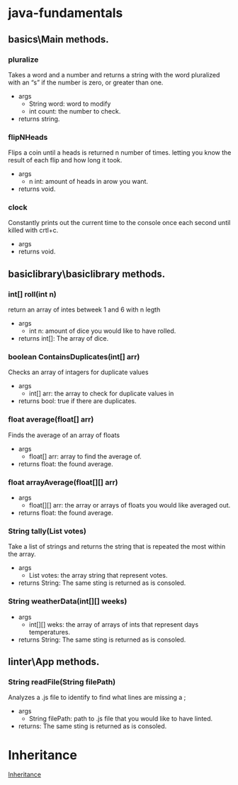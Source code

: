 # java-fundamentals

## basics\Main methods.

### pluralize
Takes a word and a number and returns a string with the word pluralized with an “s” if the number is zero, or greater than one.
- args
    - String word: word to modify
    - int count: the number to check.
- returns string.
### flipNHeads
Flips a coin until a heads is returned n number of times. letting you know the result of each flip and how long it took. 
- args
    - n int: amount of heads in arow you want.
- returns void.
### clock
Constantly prints out the current time to the console once each second until killed with crtl+c.
- args
- returns void.

## basiclibrary\basiclibrary methods.

### int[] roll(int n)
return an array of intes betweek 1 and 6 with n legth
- args
    - int n: amount of dice you would like to have rolled.
- returns int[]: The array of dice.

### boolean ContainsDuplicates(int[] arr)
Checks an array of intagers for duplicate values
- args
    - int[] arr: the array to check for duplicate values in
- returns bool: true if there are duplicates.

### float average(float[] arr)
Finds the average of an array of floats
- args
    - float[] arr: array to find the average of.
- returns float: the found average.

### float arrayAverage(float[][] arr) 
- args 
    - float[][] arr: the array or arrays of floats you would like averaged out. 
- returns float: the found average. 

### String tally(List<String> votes) 
Take a list of strings and returns the string that is repeated the most within the array. 
- args 
    - List<String> votes: the array string that represent votes. 
- returns String: The same sting is returned as is consoled. 

### String weatherData(int[][] weeks) 
- args 
    - int[][] weks: the array of arrays of ints that represent days temperatures. 
- returns String: The same sting is returned as is consoled. 

## linter\App methods. 

### String readFile(String filePath) 
Analyzes a .js file to identify to find what lines are missing a ; 
- args 
    - String filePath: path to .js file that you would like to have linted. 
- returns: The same sting is returned as is consoled.

# Inheritance
[Inheritance](inheritance/readme.md)